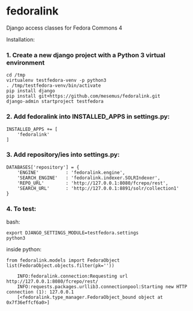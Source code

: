 # fedoralink
Django access classes for Fedora Commons 4

Installation:

### 1. Create a new django project with a Python 3 virtual environment

```
cd /tmp
virtualenv testfedora-venv -p python3
. /tmp/testfedora-venv/bin/activate
pip install django
pip install git+https://github.com/mesemus/fedoralink.git
django-admin startproject testfedora
```

### 2. Add fedoralink into INSTALLED_APPS in settings.py:
```
INSTALLED_APPS += [
    'fedoralink'
]
```
### 3. Add repository/ies into settings.py:
```
DATABASES['repository'] = {
    'ENGINE'          : 'fedoralink.engine',
    'SEARCH_ENGINE'   : 'fedoralink.indexer.SOLRIndexer',
    'REPO_URL'        : 'http://127.0.0.1:8080/fcrepo/rest',
    'SEARCH_URL'      : 'http://127.0.0.1:8891/solr/collection1'
}
```

### 4. To test:

bash:
```
export DJANGO_SETTINGS_MODULE=testfedora.settings
python3
```

inside python:
```
from fedoralink.models import FedoraObject
list(FedoraObject.objects.filter(pk=''))

    INFO:fedoralink.connection:Requesting url http://127.0.0.1:8080/fcrepo/rest/
    INFO:requests.packages.urllib3.connectionpool:Starting new HTTP connection (1): 127.0.0.1
    [<fedoralink.type_manager.FedoraObject_bound object at 0x7f36effcf6a0>]

```
